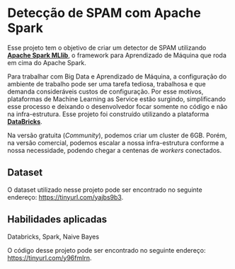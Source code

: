 # **Detecção de SPAM com Apache Spark**

Esse projeto tem o objetivo de criar um detector de SPAM utilizando **[Apache Spark MLlib](https://spark.apache.org/mllib/)**, o framework para Aprendizado de Máquina que roda em cima do Apache Spark.

Para trabalhar com Big Data e Aprendizado de Máquina, a configuração do ambiente de trabalho pode ser uma tarefa tediosa, trabalhosa e que demanda consideráveis custos de configuração. Por esse motivos, plataformas de Machine Learning as Service estão surgindo, simplificando esse processo e deixando o desenvolvedor focar somente no código e não na infra-estrutura. Esse projeto foi construído utilizando a plataforma **[DataBricks](https://databricks.com/)**.

Na versão gratuita (*Community*), podemos criar um cluster de 6GB. Porém, na versão comercial, podemos escalar a nossa infra-estrutura conforme a nossa necessidade, podendo chegar a centenas de *workers* conectados.

## **Dataset**
O dataset utilizado nesse projeto pode ser encontrado no seguinte endereço: https://tinyurl.com/yajbs9b3.

## **Habilidades aplicadas**
Databricks, Spark, Naive Bayes

O código desse projeto pode ser encontrado no seguinte endereço: https://tinyurl.com/y96fmlrn.

